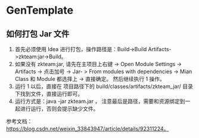 # GenTemplate

## 如何打包 Jar 文件

1. 首先必须使用 Idea 进行打包，操作路径是：Build->Build Artifacts->zkteam:jar->Build。 
2. 如果没有 zkteam:jar, 请先在主项目上右键 -> Open Module Settings -> Artifacts -> 点击加号 -> Jar- > From modules with dependencies -> Mian Class 和 Module 都选择上 -> 直接确定。 然后继续执行 1 操作。
3. 运行 1 以后，直接在 项目路径下的 build/classes/artifacts/zkteam_jar/ 目录下找到文件，直接运行即可。
4. 运行方式是：java -jar zkteam.jar ， 注意最后是路径，需要和资源绑定到一起进行运行，否则会提示缺少文件。

参考文档： https://blog.csdn.net/weixin_33843947/article/details/92311224。